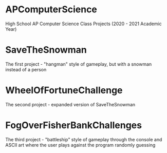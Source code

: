 # APComputerScience
High School AP Computer Science Class Projects (2020 - 2021 Academic Year)

# SaveTheSnowman
The first project - "hangman" style of gameplay, but with a snowman instead of a person

# WheelOfFortuneChallenge
The second project - expanded version of SaveTheSnowman

# FogOverFisherBankChallenges
The third project - "battleship" style of gameplay through the console and ASCII art where the user plays against the program randomly guessing
